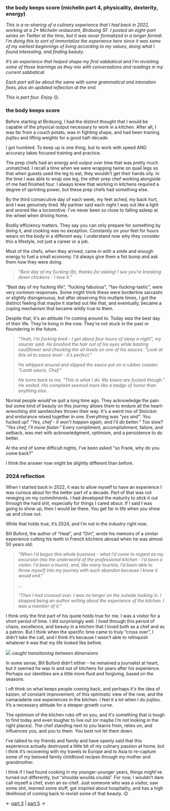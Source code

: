 ### the body keeps score (michelin part 4, physicality, dexterity, energy)

_This is a re-sharing of a culinary experience that I had back in 2022, working at a 2* Michelin restaurant, Birdsong SF. I posted an eight-part series on Twitter at the time, but it was never formalized in a longer format. I’m doing this to sort of immortalize the experience here since it was some of my earliest beginnings of living according to my values, doing what I found interesting, and finding beauty._

_It’s an experience that helped shape my first sabbatical and I’m revisiting some of these learnings as they mix with conversations and readings in my current sabbatical._

_Each part will be about the same with some grammatical and intonation fixes, plus an updated reflection at the end._

_This is part four. Enjoy_ 😌.

### the body keeps score

Before starting at Birdsong, I had the distinct thought that I would be capable of the physical output necessary to work in a kitchen. After all, I was far from a couch potato, was in fighting shape, and had been training jiujitsu and lifting weights for a good half-decade.

I got humbled. To keep up is one thing, but to work with speed AND accuracy takes focused training and practice.

The prep chefs had an energy and output over time that was pretty much unmatched. I recall a time when we were wrapping twine on quail legs so that when guests used the leg to eat, they wouldn’t get their hands oily. In the time I was able to wrap one leg, the other prep chef working alongside of me had finished four. I always knew that working in kitchens required a degree of sprinting power, but these prep chefs had something else.

By the third consecutive day of each week, my feet ached, my back hurt, and I was genuinely tired. My partner said each night I was out like a light and snored like a locomotive. I've never been so close to falling asleep at the wheel when driving home.

Bodily efficiency matters. They say you can only prepare for something by doing it, and cooking was no exception. Constantly on your feet for hours wears on the body in a different way. I understand now why they consider this a lifestyle, not just a career or a job.

Most of the chefs, when they arrived, came in with a smile and enough energy to fuel a small economy. I'd always give them a fist bump and ask them how they were doing.

> _"Best day of my fucking life, thanks for asking! I see you're breaking down chickens - I love it."_

"Best day of my fucking life", "fucking fabulous", "fan-fucking-tastic", were very common responses. Some might think these were borderline sarcastic or slightly disingenuous, but after observing this multiple times, I got the distinct feeling that maybe it started out like that, and eventually, became a coping mechanism that became wildly true to them.

Despite that, it's an attitude I’m coming around to. Today _was_ the best day of their life. They're living in the now. They're not stuck in the past or floundering in the future.

> _"Yeah, I'm fucking tired - I get about four hours of sleep a night", my saucier said. He brushed the hair out of his eyes while basting cauliflower and checking the oil levels on one of his sauces. "Look at this oil to sauce level - it's perfect."_
> 
> _He whipped around and slipped the sauce pot on a rubber coaster. "Lamb sauce, Chef."_
> 
> _He turns back to me. "This is what I do. My knees are fucked though." He smiled. His complaint seemed more like a badge of honor than anything else._

Normal people would’ve quit a long time ago. They acknowledge the pain but some kind of beauty on this journey allows them to endure all the heart-wrenching shit sandwiches thrown their way. It's a weird mix of Stoicism and endurance mixed together in one. Everything was _"yes and"_. You fucked up? _"Yes, chef - it won't happen again, and I'll do better."_ Too slow? _"Yes chef, I'll move faster."_ Every compliment, accomplishment, failure, and setback, was met with acknowledgment, optimism, and a persistence to do better.

At the end of some difficult nights, I've been asked "so Frank, why do you come back?"

I think the answer now might be slightly different than before.

### 2024 reflection

When I started back in 2022, it was to allow myself to have an experience I was curious about for the better part of a decade. Part of that was not reneging on my commitments. I had developed the maturity to stick it out through the hard shit, especially for things I cared about. If I said I was going to show up, then I would be there. You get far in life when you show up and close out.

While that holds true, it’s 2024, and I’m not in the industry right now.

Bill Buford, the author of “Heat”, and “Dirt”, wrote his memoirs of a similar experience cutting his teeth in French kitchens abroad when he was almost 50 years old:

> _“When I’d begun this whole business - what I’d come to regard as my excursion into the underworld of the professional kitchen - I’d been a visitor. I’d been a tourist, and, like many tourists, I’d been able to throw myself into my journey with such abandon because I knew it would end.”_
> 
> …
> 
> _“Then I had crossed over. I was no longer on the outside looking in. I stopped being an author writing about the experience of the kitchen. I was a member of it.”_

I think only the first part of his quote holds true for me. I was a visitor for a short period of time. I did surprisingly well. I lived through this period of chaos, excellence, and beauty in a kitchen that I loved both as a chef and as a patron. But I think when the specific time came to truly “cross over”, I didn’t take the call, and I think it’s because I wasn’t able to relinquish whatever it was that my life looked like before.

![](birdsong-transitions.jpg)
*caught transitioning between dimensions*

In some sense, Bill Buford didn’t either - he remained a journalist at heart, but it seemed he was in and out of kitchens for years after his experience. Perhaps our identities are a little more fluid and forgiving, based on the seasons.

I oft think on what keeps people coming back, and perhaps it's the idea of kaizen, of constant improvement, of this optimistic view of the now, and the camaraderie one experiences in the kitchen. I feel it a lot when I do jiujitsu. It’s a necessary attitude for a steeper growth curve.

The optimism of the kitchen rubs off on you, and it's something that is tough to find today and even tougher to live out (or maybe I’m not looking in the right places). The chef standing next to you learns from, relies on, and influences you, and you to them. You best not let them down.

I’ve talked to my friends and family and have openly said that this experience actually destroyed a little bit of my culinary passion at home, but I think it’s recovering with my travels to Europe and to Asia to re-capture some of my beloved family childhood recipes through my mother and grandmother.

I think if I had found cooking in my younger-younger years, things might’ve turned out differently, but “shoulda woulda coulda”. For now, I wouldn’t dare call myself a chef, even an ex-chef. Just someone who was a visitor, saw some shit, learned some stuff, got inspired about hospitality, and has a high likelihood of coming back to revisit some of that beauty. 😌

<- [part 3](https://www.frank-chen.com/posts/do-it-for-the-people) | [part 5]() ->